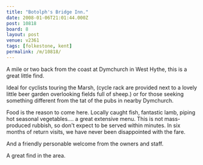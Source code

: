 ```yaml
---
title: "Botolph's Bridge Inn."
date: 2008-01-06T21:01:44.000Z
post: 10818
board: 8
layout: post
venue: v2361
tags: [folkestone, kent]
permalink: /m/10818/
---
```

A mile or two back from the coast at Dymchurch in West Hythe, this is a great little find.

Ideal for cyclists touring the Marsh, (cycle rack are provided next to a lovely little beer garden overlooking fields full of sheep.) or for those seeking something different from the tat of the pubs in nearby Dymchurch.

Food is the reason to come here. Locally caught fish, fantastic lamb, piping hot seasonal vegetables.... a great extensive menu. This is not mass-produced rubbish, so don't expect to be served within minutes. In six months of return visits, we have never been disappointed with the fare.

And a friendly personable welcome from the owners and staff.

A great find in the area.
